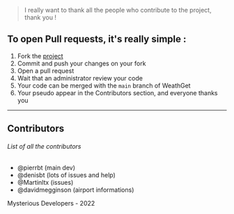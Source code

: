 > I really want to thank all the people who contribute to the project, thank you !

## To open Pull requests, it's really simple : 
1. Fork the [project](https://github.com/Mysterious-Developers/weather-widget/fork)
2. Commit and push your changes on your fork
3. Open a pull request
4. Wait that an administrator review your code
5. Your code can be merged with the `main` branch of WeathGet
6. Your pseudo appear in the Contributors section, and everyone thanks you

<hr />

## Contributors
###### List of all the contributors

* @pierrbt (main dev)
* @denisbt (lots of issues and help)
* @Martinltx (issues)
* @davidmegginson (airport informations)


Mysterious Developers - 2022
